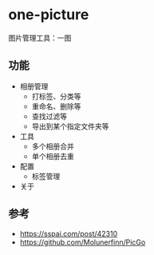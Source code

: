 # one-picture
图片管理工具：一图

## 功能

- 相册管理
  - 打标签、分类等
  - 重命名、删除等
  - 查找过滤等
  - 导出到某个指定文件夹等
- 工具
  - 多个相册合并
  - 单个相册去重
- 配置
  - 标签管理
- 关于


## 参考

- https://sspai.com/post/42310
- https://github.com/Molunerfinn/PicGo
